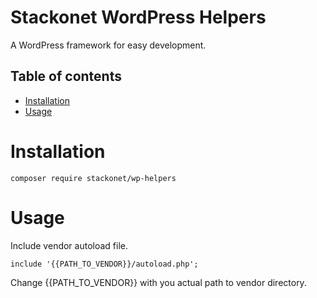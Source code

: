 # Stackonet WordPress Helpers

A WordPress framework for easy development.

## Table of contents

- [Installation](#installation)
- [Usage](#usage)

# Installation

```
composer require stackonet/wp-helpers
```

# Usage

Include vendor autoload file.

```
include '{{PATH_TO_VENDOR}}/autoload.php';
```

Change {{PATH_TO_VENDOR}} with you actual path to vendor directory.